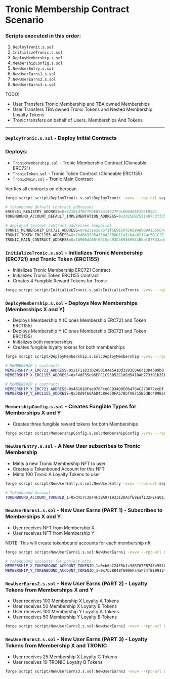 # Tronic Membership Contract Scenario

### Scripts executed in this order:

1. `DeployTronic.s.sol`
2. `InitializeTronic.s.sol`
3. `DeployMembership.s.sol`
4. `MembershipConfig.s.sol`
5. `NewUserEntry.s.sol`
6. `NewUserEarns1.s.sol`
7. `NewUserEarns2.s.sol`
8. `NewUserEarns3.s.sol`

TODO:

- User Transfers Tronic Membership and TBA owned Memberships
- User Transfers TBA owned Tronic Tokens and Nested Membership Loyalty Tokens
- Tronic transfers on behalf of Users, Memberships And Tokens

---

### `DeployTronic.s.sol` - Deploy Initial Contracts

### Deploys:

- `TronicMembership.sol` - Tronic Membership Contract (Cloneable ERC721)
- `TronicToken.sol` - Tronic Token Contract (Cloneable ERC1155)
- `TronicMain.sol` - Tronic Main Contract

Verifies all contracts on etherscan

```bash
forge script script/DeployTronic.s.sol:DeployTronic -vvvv --rpc-url sepolia --broadcast --verify
```

```r
# tokenbound default contract addresses
ERC6551_REGISTRY_ADDRESS=0x02101dfB77FDE026414827Fdc604ddAF224F0921
TOKENBOUND_ACCOUNT_DEFAULT_IMPLEMENTATION_ADDRESS=0x2d25602551487c3f3354dd80d76d54383a243358

# deployed testnet contract addresses (sepolia)
TRONIC_MEMBERSHIP_ERC721_ADDRESS=0xa23161C76f1f5E91607Da899e909A1355C4dAAcb
TRONIC_TOKEN_ERC1155_ADDRESS=0x704Bb35954f1b425B8D1Ca5cD4a8219ac5B1C2E1
TRONIC_MAIN_CONTRACT_ADDRESS=0x10900dA08f0515dC93C589169953B5ef87E33adc

```

### `InitializeTronic.s.sol` - Initializes Tronic Membership (ERC721) and Tronic Token (ERC1155)

- Initializes Tronic Membership ERC721 Contract
- Initializes Tronic Token ERC1155 Contract
- Creates 4 Fungible Reward Tokens for Tronic

```bash
forge script script/InitializeTronic.s.sol:InitializeTronic -vvvv --rpc-url sepolia --broadcast
```

### `DeployMembership.s.sol` - Deploys New Memberships (Memberships X and Y)

- Deploys Membership X (Clones Membership ERC721 and Token ERC1155)
- Deploys Membership Y (Clones Membership ERC721 and Token ERC1155)
- Initializes both memberships
- Creates fungible loyalty tokens for both memberships

```bash
forge script script/DeployMembership.s.sol:DeployMembership -vvvv --rpc-url sepolia --broadcast
```

```bash
# MEMBERSHIP x contracts
MEMBERSHIP_X_ERC721_ADDRESS=0x21F11833D2450104e5A1Dd3293E0A6c13D4399b0
MEMBERSHIP_X_ERC1155_ADDRESS=0xF4dF35e96EFC1C93052C1dEd5410Ab773f91b3EE

# MEMBERSHIP y contracts
MEMBERSHIP_Y_ERC721_ADDRESS=0x461810Fae978FceEC93AD0E064784C273077ecDf
MEMBERSHIP_Y_ERC1155_ADDRESS=0x38d9f66AbD4c8Ae50FA578bfA8715B5dBc409B5C
```

### `MembershipConfig.s.sol` - Creates Fungible Types for Memberships X and Y

- Creates three fungible reward tokens for both Memberships

```bash
forge script script/MembershipConfig.s.sol:MembershipConfig -vvvv --rpc-url sepolia --broadcast
```

### `NewUserEntry.s.sol` - A New User subscribes to Tronic Membership

- Mints a new Tronic Membership NFT to user
- Creates a Tokenbound Account for this NFT
- Mints 100 Tronic A Loyalty Tokens to user

```bash
forge script script/NewUserEntry.s.sol:NewUserEntry -vvvv --rpc-url sepolia --broadcast
```

```bash
# Tokenbound Account
TOKENBOUND_ACCOUNT_TOKENID_1=0xd457c3844F38A971933120AcfE9Eaf132FEFa011
```

### `NewUserEarns1.s.sol` - New User Earns (PART 1) - Subscribes to Memberships X and Y

- User receives NFT from Membership X
- User receives NFT from Membership Y

NOTE: This will create tokenbound accounts for each membership nft

```bash
forge script script/NewUserEarns1.s.sol:NewUserEarns1 -vvvv --rpc-url sepolia --broadcast
```

```bash
# tokenbound accounts for project nfts
MEMBERSHIP_X_TOKENBOUND_ACCOUNT_TOKENID_1=0xb6cC24E5b1c98B767FB743e55168c96C2E13C755
MEMBERSHIP_Y_TOKENBOUND_ACCOUNT_TOKENID_1=0x7b3BD48f6906Fa4aF24fBE991242039135d180C8
```

### `NewUserEarns2.s.sol` - New User Earns (PART 2) - Loyalty Tokens from Memberships X and Y

- User receives 100 Membership X Loyalty A Tokens
- User receives 50 Membership X Loyalty B Tokens
- User receives 100 Membership Y Loyalty A Tokens
- User receives 50 Membership Y Loyalty B Tokens

```bash
forge script script/NewUserEarns2.s.sol:NewUserEarns2 -vvvv --rpc-url sepolia --broadcast
```

### `NewUserEarns3.s.sol` - New User Earns (PART 3) - Loyalty Tokens from Membership X and TRONIC

- User receives 25 Membership X Loyalty C Tokens
- User receives 10 TRONIC Loyalty B Tokens

```bash
forge script script/NewUserEarns3.s.sol:NewUserEarns3 -vvvv --rpc-url sepolia --broadcast
```

